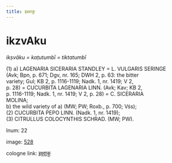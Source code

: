 ```yaml
---
title: इक्ष्वाकु
---
```


# ikzvAku

<i>ikṣvāku = kaṭutumbī = tiktatumbī</i>  <div n="P" />(1) a) <bot>LAGENARIA SICERARIA STANDLEY</bot> = <bot>L. VULGARIS SERINGE</bot> <div n="lb" />(Avk; Bpn, p. 671; Dgv, nr. 165; DWH 2, p. 63: the bitter <div n="lb" />variety; Gul; KB 2, p. 1116-1119; Nadk. 1, nr. 1419; V 2, <div n="lb" />p. 28) = <bot>CUCURBITA LAGENARIA LINN.</bot> (Avk; Kav; KB 2, <div n="lb" />p. 1116-1119; Nadk. 1, nr. 1419; V 2, p. 28) = <bot>C. SICERARIA <div n="lb" />MOLINA</bot>; <div n="P" />b) the wild variety of a) (MW; PW; Roxb., p. 700; Vśs); <div n="P" />(2) <bot>CUCURBITA PEPO LINN.</bot> (Nadk. 1, nr. 1419); <div n="P" />(3) <bot>CITRULLUS COLOCYNTHIS SCHRAD.</bot> (MW; PW).

lnum: 22

image: [528](https://www.sanskrit-lexicon.uni-koeln.de/scans/csl-apidev/servepdf.php?dict=snp&page=528)

cologne link: [इक्ष्वाकु](https://sanskrit-lexicon.uni-koeln.de/scans/csl-apidev/getword.php?dict=snp&key=इक्ष्वाकु)

